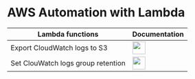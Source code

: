 # AWS Automation with Lambda
| Lambda functions | Documentation |
|-----------------------------------------|-------|
| Export CloudWatch logs to S3| <a href="https://medium.com/tensult/exporting-of-aws-cloudwatch-logs-to-s3-using-automation-2627b1d2ee37"><img src="https://cdn0.iconfinder.com/data/icons/relief-document-glyph-1/32/file-text-document-512.png" width="30px" height="30px"></a> |
| Set ClouWatch logs group retention | <a href="https://medium.com/tensult/manage-aws-cloudwatch-log-group-retention-using-automation-26add478b0c5"><img src="https://cdn0.iconfinder.com/data/icons/relief-document-glyph-1/32/file-text-document-512.png" width="30px" height="30px"></a> |